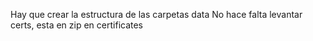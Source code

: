 Hay que crear la estructura de las carpetas data
No hace falta levantar certs, esta en zip en certificates
